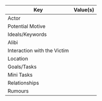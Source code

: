 | Key                         | Value(s) |
| --------------------------- | -------- |
| Actor                       |          |
| Potential Motive            |          |
| Ideals/Keywords             |          |
| Alibi                       |          |
| Interaction with the Victim |          |
| Location                    |          |
| Goals/Tasks                 |          |
| Mini Tasks                  |          |
| Relationships               |          |
| Rumours                     |          |